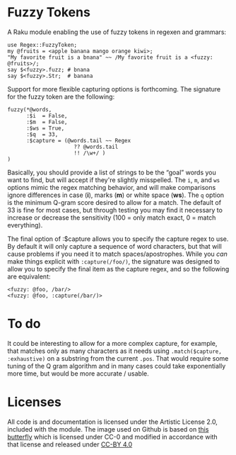 # Fuzzy Tokens

A Raku module enabling the use of fuzzy tokens in regexen and grammars:

    use Regex::FuzzyToken;
    my @fruits = <apple banana mango orange kiwi>;
    "My favorite fruit is a bnana" ~~ /My favorite fruit is a <fuzzy: @fruits>/;
    say $<fuzzy>.fuzz; # bnana
    say $<fuzzy>.Str;  # banana

Support for more flexible capturing options is forthcoming.  The signature for
the fuzzy token are the following:

    fuzzy(*@words,
          :$i  = False,
          :$m  = False,
          :$ws = True,
          :$q  = 33,
          :$capture = (@words.tail ~~ Regex
                         ?? @words.tail
                         !! /\w+/ )
    )

Basically, you should provide a list of strings to be the “goal” words you want to find,
but will accept if they're slightly misspelled.  The `i`, `m`, and `ws` options mimic
the regex matching behavior, and will make comparisons ignore differences in case (**i**),
marks (**m**) or white space (**ws**).  The `q` option is the minimum Q-gram score desired to
allow for a match.  The default of 33 is fine for most cases, but through testing you
may find it necessary to increase or decrease the sensitivity (100 = only match exact,
0 = match everything).

The final option of :$capture allows you to specify the capture regex to use.  By
default it will only capture a sequence of word characters, but that will cause
problems if you need it to match spaces/apostrophes.  While you *can* make things
explicit with `:capture(/foo/)`, the signature was designed to allow you to
specify the final item as the capture regex, and so the following are equivalent:

    <fuzzy: @foo, /bar/>
    <fuzzy: @foo, :capture(/bar/)>

# To do

It could be interesting to allow for a more complex capture, for example, that
matches only as many characters as it needs using `.match($capture, :exhaustive)` on a
substring from the current `.pos`.   That would require some tuning of the Q gram algorithm
and in many cases could take exponentially more time, but would be more accurate / usable.

# Licenses

All code is and documentation is licensed under the Artistic License 2.0, included with
the module.  The image used on Github is based on
[this butterfly](https://www.piqsels.com/en/public-domain-photo-frbsj)
which is licensed under CC-0 and modified in accordance with that license and released
under [CC-BY 4.0](https://creativecommons.org/licenses/by/4.0/)